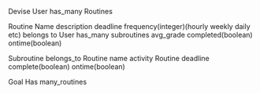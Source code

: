 Devise User
has_many Routines

Routine
  Name description deadline frequency(integer)(hourly weekly daily etc) belongs to User has_many subroutines avg_grade completed(boolean) ontime(boolean)

Subroutine
belongs_to Routine name activity  Routine deadline complete(boolean) ontime(boolean)

Goal
Has many_routines
